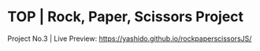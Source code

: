 # TOP | Rock, Paper, Scissors Project

Project No.3 | Live Preview: https://yashido.github.io/rockpaperscissorsJS/



